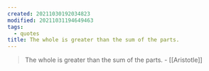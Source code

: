 ```yaml
---
created: 20211030192034823
modified: 20211031194649463
tags:
  - quotes
title: The whole is greater than the sum of the parts.
---
```


> The whole is greater than the sum of the parts. - [[Aristotle]]
